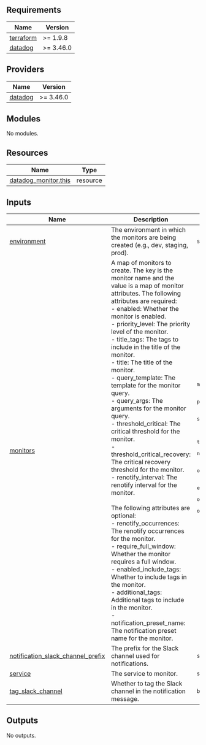 <!-- BEGIN_TF_DOCS -->
## Requirements

| Name | Version |
|------|---------|
| <a name="requirement_terraform"></a> [terraform](#requirement\_terraform) | >= 1.9.8 |
| <a name="requirement_datadog"></a> [datadog](#requirement\_datadog) | >= 3.46.0 |

## Providers

| Name | Version |
|------|---------|
| <a name="provider_datadog"></a> [datadog](#provider\_datadog) | >= 3.46.0 |

## Modules

No modules.

## Resources

| Name | Type |
|------|------|
| [datadog_monitor.this](https://registry.terraform.io/providers/DataDog/datadog/latest/docs/resources/monitor) | resource |

## Inputs

| Name | Description | Type | Default | Required |
|------|-------------|------|---------|:--------:|
| <a name="input_environment"></a> [environment](#input\_environment) | The environment in which the monitors are being created (e.g., dev, staging, prod). | `string` | n/a | yes |
| <a name="input_monitors"></a> [monitors](#input\_monitors) | A map of monitors to create. The key is the monitor name and the value is a map of monitor attributes. The following attributes are required:<br/>    - enabled: Whether the monitor is enabled.<br/>    - priority\_level: The priority level of the monitor.<br/>    - title\_tags: The tags to include in the title of the monitor.<br/>    - title: The title of the monitor.<br/>    - query\_template: The template for the monitor query.<br/>    - query\_args: The arguments for the monitor query.<br/>    - threshold\_critical: The critical threshold for the monitor.<br/>    - threshold\_critical\_recovery: The critical recovery threshold for the monitor.<br/>    - renotify\_interval: The renotify interval for the monitor.<br/><br/>    The following attributes are optional:<br/>    - renotify\_occurrences: The renotify occurrences for the monitor.<br/>    - require\_full\_window: Whether the monitor requires a full window.<br/>    - enabled\_include\_tags: Whether to include tags in the monitor.<br/>    - additional\_tags: Additional tags to include in the monitor.<br/>    - notification\_preset\_name: The notification preset name for the monitor. | <pre>map(object({<br/>    enabled                     = optional(bool, true)<br/>    priority_level              = number<br/>    title_tags                  = string<br/>    title                       = string<br/>    query_template              = string<br/>    query_args                  = map(string)<br/>    threshold_critical          = number<br/>    threshold_critical_recovery = number<br/>    renotify_interval           = number<br/>    renotify_occurrences        = optional(number)<br/>    require_full_window         = optional(bool, true)<br/>    enabled_include_tags        = optional(bool, false)<br/>    additional_tags             = optional(list(string), [])<br/>    notification_preset_name    = optional(string, "hide_all")<br/>  }))</pre> | n/a | yes |
| <a name="input_notification_slack_channel_prefix"></a> [notification\_slack\_channel\_prefix](#input\_notification\_slack\_channel\_prefix) | The prefix for the Slack channel used for notifications. | `string` | n/a | yes |
| <a name="input_service"></a> [service](#input\_service) | The service to monitor. | `string` | n/a | yes |
| <a name="input_tag_slack_channel"></a> [tag\_slack\_channel](#input\_tag\_slack\_channel) | Whether to tag the Slack channel in the notification message. | `bool` | `false` | no |

## Outputs

No outputs.
<!-- END_TF_DOCS -->